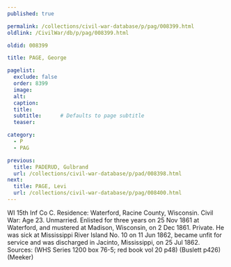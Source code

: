 ```yaml
---
published: true

permalink: /collections/civil-war-database/p/pag/008399.html
oldlink: /CivilWar/db/p/pag/008399.html

oldid: 008399

title: PAGE, George

pagelist:
  exclude: false
  order: 8399
  image: 
  alt:
  caption:
  title:
  subtitle:      # Defaults to page subtitle
  teaser:

category: 
  - P 
  - PAG

previous:
  title: PADERUD, Gulbrand
  url: /collections/civil-war-database/p/pad/008398.html  
next:
  title: PAGE, Levi
  url: /collections/civil-war-database/p/pag/008400.html   
---
```

WI 15th Inf Co C. Residence: Waterford, Racine County, Wisconsin. Civil War: Age 23. Unmarried. Enlisted for three years on 25 Nov 1861 at Waterford, and mustered at Madison, Wisconsin, on 2 Dec 1861. Private. He was sick at Mississippi River Island No. 10 on 11 Jun 1862, became unfit for service and was discharged in Jacinto, Mississippi, on 25 Jul 1862. Sources: (WHS Series 1200 box 76-5; red book vol 20 p48) (Buslett p426) (Meeker)